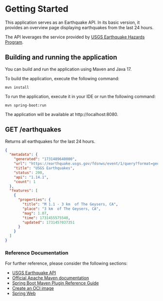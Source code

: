 # Getting Started

This application serves as an Earthquake API. In its basic version, it provides an overview page displaying earthquakes from the last 24 hours.

The API leverages the service provided by [USGS Earthquake Hazards Program](https://earthquake.usgs.gov/fdsnws/event/1/).

## Building and running the application

You can build and run the application using Maven and Java 17.

To build the application, execute the following command:

```shell
mvn install
```

To run the application, execute it in your IDE or run the following command:

```shell
mvn spring-boot:run
```

The application will be available at http://localhost:8080.

## GET /earthquakes

Returns all earthquakes for the last 24 hours.

```json
{
  "metadata": {
    "generated": "1731489640000",
    "url": "https://earthquake.usgs.gov/fdsnws/event/1/query?format=geojson&endtime=20241113&starttime=20241112",
    "title": "USGS Earthquakes",
    "status": 200,
    "api": "1.14.1",
    "count": 1
  },
  "features": [
    {
      "properties": {
        "title": "M 1.1 - 3 km  of The Geysers, CA",
        "place": "3 km  of The Geysers, CA",
        "mag": 1.07,
        "time": 1731455575540,
        "updated": 1731457037351
      }
    }
  ]
}
```

### Reference Documentation

For further reference, please consider the following sections:

* [USGS Earthquake API](https://earthquake.usgs.gov/fdsnws/event/1/?ref=public-apis)
* [Official Apache Maven documentation](https://maven.apache.org/guides/index.html)
* [Spring Boot Maven Plugin Reference Guide](https://docs.spring.io/spring-boot/3.3.5/maven-plugin)
* [Create an OCI image](https://docs.spring.io/spring-boot/3.3.5/maven-plugin/build-image.html)
* [Spring Web](https://docs.spring.io/spring-boot/3.3.5/reference/web/servlet.html)

